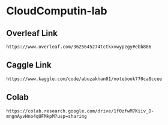 # CloudComputin-lab


## Overleaf Link

```
https://www.overleaf.com/3625645274tctkxvwypzgy#ebb886
```

##  Caggle Link

```
https://www.kaggle.com/code/abuzakhan01/notebook770ca8ccee
```

## Colab

```
https://colab.research.google.com/drive/1f0zfwM7Kiiv_D-mngnAyvHno4qUFMkpM?usp=sharing
```
